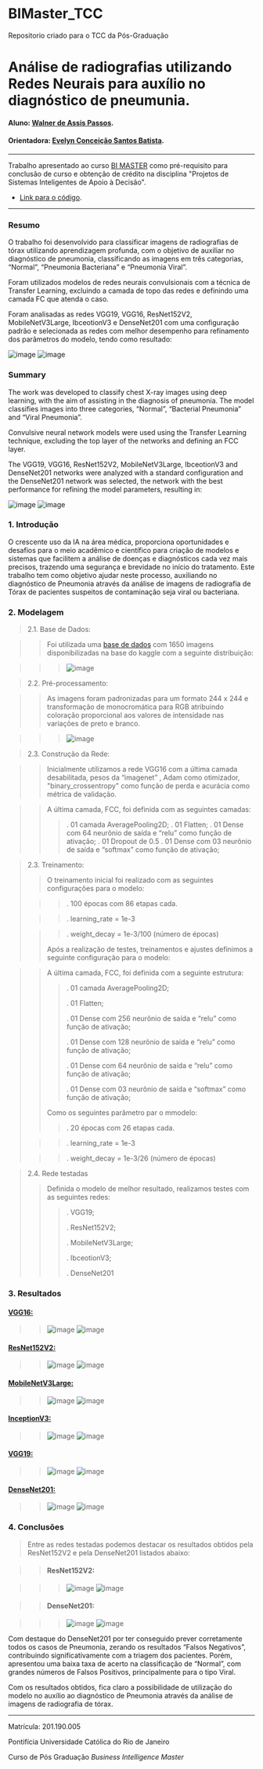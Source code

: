 # BIMaster_TCC
Repositorio criado para o TCC da Pós-Graduação

<!-- antes de enviar a versão final, solicitamos que todos os comentários, colocados para orientação ao aluno, sejam removidos do arquivo -->

# Análise de radiografias utilizando Redes Neurais para auxílio no diagnóstico de pneumunia.

#### Aluno: [Walner de Assis Passos](https://github.com/Walner-DS/BIMaster_TCC).
#### Orientadora: [Evelyn Conceição Santos Batista](https://github.com/evysb).

---

Trabalho apresentado ao curso [BI MASTER](https://ica.puc-rio.ai/bi-master) como pré-requisito para conclusão de curso e obtenção de crédito na disciplina "Projetos de Sistemas Inteligentes de Apoio à Decisão".

- [Link para o código](https://github.com/Walner-DS/BIMaster_TCC/blob/main/Modelo_Auxilio_Diagnostico_Pneumunia.ipynb).

---

### Resumo

O trabalho foi desenvolvido para classificar imagens de radiografias de tórax utilizando aprendizagem profunda, com o objetivo de auxiliar no diagnóstico de pneumonia, classificando as imagens em três categorias, “Normal”, “Pneumonia Bacteriana” e “Pneumonia Viral”.

Foram utilizados modelos de redes neurais convulsionais com a técnica de Transfer Learning, excluindo a camada de topo das redes e definindo uma camada FC que atenda o caso.

Foram analisadas as redes VGG19, VGG16, ResNet152V2, MobileNetV3Large, IbceotionV3 e DenseNet201 com uma configuração padrão e selecionada as redes com melhor desempenho para refinamento dos parâmetros do modelo, tendo como resultado:

![image](https://github.com/user-attachments/assets/bf28377e-549f-416c-9512-83258ded9784)
![image](https://github.com/user-attachments/assets/ff003dc1-dd80-4b8b-8115-ba87bcef7ea6)

### Summary

The work was developed to classify chest X-ray images using deep learning, with the aim of assisting in the diagnosis of pneumonia. The model classifies images into three categories, “Normal”, “Bacterial Pneumonia” and “Viral Pneumonia”.

Convulsive neural network models were used using the Transfer Learning technique, excluding the top layer of the networks and defining an FCC layer.

The VGG19, VGG16, ResNet152V2, MobileNetV3Large, IbceotionV3 and DenseNet201 networks were analyzed with a standard configuration and the DenseNet201 network was selected, the network with the best performance for refining the model parameters, resulting in:

![image](https://github.com/user-attachments/assets/bf28377e-549f-416c-9512-83258ded9784)
![image](https://github.com/user-attachments/assets/4dd41dca-07a9-4da1-9f88-819167d79339)


### 1. Introdução

O crescente uso da IA na área médica, proporciona oportunidades e desafios para o meio acadêmico e científico para criação de modelos e sistemas que facilitem a análise de doenças e diagnósticos cada vez mais precisos, trazendo uma segurança e brevidade no início do tratamento.
Este trabalho tem como objetivo ajudar neste processo, auxiliando no diagnóstico de Pneumonia através da análise de imagens de radiografia de Tórax de pacientes suspeitos de contaminação seja viral ou bacteriana.


### 2. Modelagem

>2.1.	Base de Dados:
   
>> Foi utilizada uma [base de dados](https://www.kaggle.com/datasets/paultimothymooney/chest-xray-pneumonia) com 1650 imagens disponibilizadas na base do kaggle com a seguinte distribuição:

>>>![image](https://github.com/user-attachments/assets/c685e526-7771-4697-aa68-c684b94e9467)

>2.2.	Pré-processamento:

>> As imagens foram padronizadas para um formato 244 x 244 e transformação de monocromática para RGB atribuindo coloração proporcional aos valores de intensidade nas variações de preto e branco.

>>>![image](https://github.com/user-attachments/assets/24de6c43-a76c-4da0-83fe-50138756e430)

>2.3. Construção da Rede:

>> Inicialmente utilizamos a rede VGG16 com a última camada desabilitada,  pesos da “imagenet” , Adam como otimizador, "binary_crossentropy" como função de perda e acurácia como métrica de validação.
 
>> A última camada, FCC, foi definida com as seguintes camadas:
>>> . 01 camada AveragePooling2D;
>>> . 01 Flatten;
>>> . 01 Dense com 64 neurônio de saída e “relu” como função de ativação;
>>> . 01 Dropout de 0.5
>>> . 01 Dense com 03 neurônio de saída e “softmax” como função de ativação;

> 2.3. Treinamento:
> 
>> O treinamento inicial foi realizado com as seguintes configurações para o modelo:
> 
>>> . 100 épocas com 86 etapas cada.
> 
>>> . learning_rate = 1e-3
> 
>>> . weight_decay = 1e-3/100 (número de épocas)
>>>
>> Após a realização de testes, treinamentos e ajustes definimos a seguinte configuração para o modelo:

>> A última camada, FCC, foi definida com a seguinte estrutura:
>> 
>>> . 01 camada AveragePooling2D;
>>> 
>>> . 01 Flatten;
>>> 
>>> . 01 Dense com 256 neurônio de saída e “relu” como função de ativação;
>>> 
>>> . 01 Dense com 128 neurônio de saída e “relu” como função de ativação;
>>> 
>>> . 01 Dense com 64 neurônio de saída e “relu” como função de ativação;
>>> 
>>> . 01 Dense com 03 neurônio de saída e “softmax” como função de ativação;
>>> 
>> Como os seguintes parâmetro par o mmodelo:
>> 
>>> . 20 épocas com 26 etapas cada.
> 
>>> . learning_rate = 1e-3
> 
>>> . weight_decay = 1e-3/26 (número de épocas)

> 2.4. Rede testadas
> > Definida o modelo de melhor resultado, realizamos testes com as seguintes redes:
> > > . VGG19;
> > > 
> > > . ResNet152V2;
> > > 
> > > . MobileNetV3Large;
> > > 
> > > . IbceotionV3;
> > > 
> > > . DenseNet201

### 3. Resultados

#### [VGG16:](https://github.com/Walner-DS/BIMaster_TCC/blob/main/Modelo_Auxilio_Diagnostico_Pneumunia_VGG16.ipynb)

>> ![image](https://github.com/user-attachments/assets/1b97b653-6046-446a-8a5b-637bd8bb3fee)
>> ![image](https://github.com/user-attachments/assets/772951fb-55b8-49b6-8d31-9fbaf932ecb7)

#### [ResNet152V2:](https://github.com/Walner-DS/BIMaster_TCC/blob/main/Modelo_Auxilio_Diagnostico_Pneumunia_ResNet152V2.ipynb)

>> ![image](https://github.com/user-attachments/assets/d680ae14-6c2b-4a12-a4b1-196c2ce6dbbf)
>> ![image](https://github.com/user-attachments/assets/e0731839-01d7-42d8-a86b-fc732a03bb20)

#### [MobileNetV3Large:](https://github.com/Walner-DS/BIMaster_TCC/blob/main/Modelo_Auxilio_Diagnostico_Pneumunia_MobileNetV3Large.ipynb)

>> ![image](https://github.com/user-attachments/assets/fa6fa0d9-a854-4992-a66e-0fba92345ec4)
>> ![image](https://github.com/user-attachments/assets/7f17a89c-2488-45ff-8345-78da955691ef)

#### [InceptionV3:](https://github.com/Walner-DS/BIMaster_TCC/blob/main/Modelo_Auxilio_Diagnostico_Pneumunia_InceptionV3.ipynb)

>> ![image](https://github.com/user-attachments/assets/2a31da45-c93d-47bd-82f9-b8cbfba24cbb)
>> ![image](https://github.com/user-attachments/assets/d4e2afe8-ffcc-48c9-a728-e896e82b0a6f)

#### [VGG19:](https://github.com/Walner-DS/BIMaster_TCC/blob/main/Modelo_Auxilio_Diagnostico_Pneumunia_VGG19.ipynb)

>> ![image](https://github.com/user-attachments/assets/a3f28293-bc15-44dd-b265-b443f5b7bb75)
>> ![image](https://github.com/user-attachments/assets/fd004482-9a0c-46a8-b120-b851cf8e6686)

#### [DenseNet201:](https://github.com/Walner-DS/BIMaster_TCC/blob/main/Modelo_Auxilio_Diagnostico_Pneumunia_DenseNet201.ipynb)

>> ![image](https://github.com/user-attachments/assets/56c1859f-a4c9-4837-b6b6-2dc752a4a475)
>> ![image](https://github.com/user-attachments/assets/6f509340-d0ea-4b5d-be9a-0ef0f764a728)


### 4. Conclusões
>Entre as redes testadas podemos destacar os resultados obtidos pela ResNet152V2 e pela DenseNet201 listados abaixo:

>> #### ResNet152V2:

>>> ![image](https://github.com/user-attachments/assets/d680ae14-6c2b-4a12-a4b1-196c2ce6dbbf)
>>> ![image](https://github.com/user-attachments/assets/e0731839-01d7-42d8-a86b-fc732a03bb20)

>> #### DenseNet201:

>>> ![image](https://github.com/user-attachments/assets/56c1859f-a4c9-4837-b6b6-2dc752a4a475)
>>>![image](https://github.com/user-attachments/assets/6f509340-d0ea-4b5d-be9a-0ef0f764a728)

Com destaque do DenseNet201 por ter conseguido prever corretamente todos os casos de Pneumonia, zerando os resultados “Falsos Negativos”, contribuindo significativamente com a triagem dos pacientes. Porém, apresentou uma baixa taxa de acerto na classificação de “Normal”, com grandes números de Falsos Positivos, principalmente para o tipo Viral.

Com os resultados obtidos, fica claro a possibilidade de utilização do modelo no auxílio ao diagnóstico de Pneumonia através da análise de imagens de radiografia de tórax.


----

Matrícula: 201.190.005

Pontifícia Universidade Católica do Rio de Janeiro

Curso de Pós Graduação *Business Intelligence Master*


